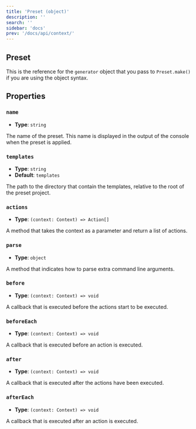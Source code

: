 ```yaml
---
title: 'Preset (object)'
description: ''
search: ''
sidebar: 'docs'
prev: '/docs/api/context/'
---
```


## Preset

This is the reference for the `generator` object that you pass to `Preset.make()` if you are using the object syntax.

## Properties

### `name`

- **Type**: `string`

The name of the preset. This name is displayed in the output of the console when the preset is applied.

### `templates`

- **Type**: `string`
- **Default**: `templates`

The path to the directory that contain the templates, relative to the root of the preset project.

### `actions`

- **Type**: `(context: Context) => Action[]`

A method that takes the context as a parameter and return a list of actions.

### `parse`

- **Type**: `object`

A method that indicates how to parse extra command line arguments.

### `before`

- **Type**: `(context: Context) => void`

A callback that is executed before the actions start to be executed.

### `beforeEach`

- **Type**: `(context: Context) => void`

A callback that is executed before an action is executed.

### `after`

- **Type**: `(context: Context) => void`

A callback that is executed after the actions have been executed.

### `afterEach`

- **Type**: `(context: Context) => void`

A callback that is executed after an action is executed.
